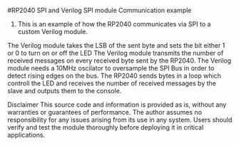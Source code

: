 #RP2040 SPI and Verilog SPI module Communication example

1. This is an example of how the RP2040 communicates via SPI to a custom Verilog module.

The Verilog module takes the LSB of the sent byte and sets the bit either 1 or 0 to turn on or off the LED
The Verilog module transmits the number of received messages on every received byte sent by the RP2040.
The Verilog module needs a 10MHz oscilator to oversample the SPI Bus in order to detect rising edges on the bus.
The RP2040 sends bytes in a loop which controll the LED and receives the number of received messages by the slave
and outputs them to the console.

Disclaimer
This source code and information is provided as is, without any warranties or guarantees of performance. The author assumes no responsibility for any issues arising from its use in any system. Users should verify and test the module thoroughly before deploying it in critical applications.